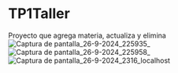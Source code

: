 # TP1Taller
Proyecto que agrega materia, actualiza y elimina
![Captura de pantalla_26-9-2024_225935_](https://github.com/user-attachments/assets/4768d377-bd78-40e3-ba1d-1fe021f31241)
![Captura de pantalla_26-9-2024_225958_](https://github.com/user-attachments/assets/8092c158-39c4-4c03-b508-53fe941a7024)
![Captura de pantalla_26-9-2024_2316_localhost](https://github.com/user-attachments/assets/4e090db8-efb2-494b-9a1c-3482c2a6b2c5)
